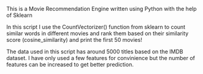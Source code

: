 This is a Movie Recommendation Engine written using Python with the help of Sklearn

In this script I use the CountVectorizer() function from sklearn to count similar words in different movies and rank them
based on their similarity score (cosine_similarity) and print the first 50 movies!

The data used in this script has around 5000 titles based on the IMDB dataset. I have only used a few features for convinience but
the number of features can be increased to get better prediction.


